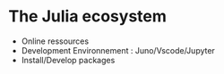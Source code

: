 # The Julia ecosystem

- Online ressources
- Development Environnement : Juno/Vscode/Jupyter
- Install/Develop packages
